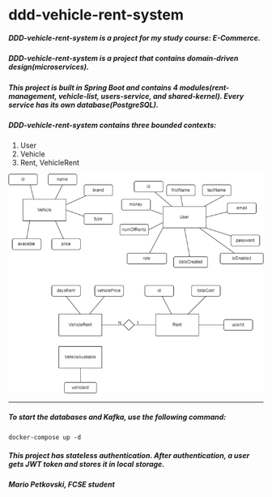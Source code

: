 # ddd-vehicle-rent-system

##### DDD-vehicle-rent-system is a project for my study course: E-Commerce.
##### DDD-vehicle-rent-system is a project that contains domain-driven design(microservices).
##### This project is built in Spring Boot and contains 4 modules(rent-management, vehicle-list, users-service, and shared-kernel). Every service has its own database(PostgreSQL).
##### DDD-vehicle-rent-system contains three bounded contexts: 
1. User
2. Vehicle
3. Rent, VehicleRent

![alt text](https://github.com/mariopetkovskii/ddd-vehicle-rent-system/blob/main/ddd-vehicle-rent-system.png?raw=true)
<hr>

##### To start the databases and Kafka, use the following command:
```
docker-compose up -d
```

##### This project has stateless authentication. After authentication, a user gets JWT token and stores it in local storage.
##### Mario Petkovski, FCSE student
